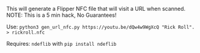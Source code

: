 This will generate a Flipper NFC file that will visit a URL when scanned.<br>
NOTE: This is a 5 min hack,  No Guarantees!

Use: `python3 gen_url_nfc.py https://youtu.be/dQw4w9WgXcQ "Rick Roll". > rickroll.nfc`
    
Requires: `ndeflib` with `pip install ndeflib`
